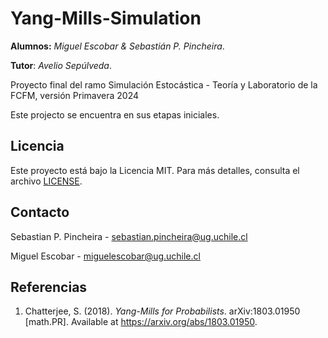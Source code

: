 # **Yang-Mills-Simulation**

**Alumnos:** *Miguel Escobar & Sebastián P. Pincheira*.

**Tutor**: *Avelio Sepúlveda*. 

Proyecto final del ramo Simulación Estocástica - Teoría y Laboratorio de la FCFM, versión Primavera 2024

Este projecto se encuentra en sus etapas iniciales.

## Licencia

Este proyecto está bajo la Licencia MIT. Para más detalles, consulta el archivo [LICENSE](LICENSE).

## Contacto

Sebastian P. Pincheira - [sebastian.pincheira@ug.uchile.cl](mailto:sebastian.pincheira@ug.uchile.cl)

Miguel Escobar - [miguelescobar@ug.uchile.cl](mailto:miguelescobar@ug.uchile.cl)

## Referencias
1. Chatterjee, S. (2018). *Yang-Mills for Probabilists*. arXiv:1803.01950 [math.PR]. Available at https://arxiv.org/abs/1803.01950.
